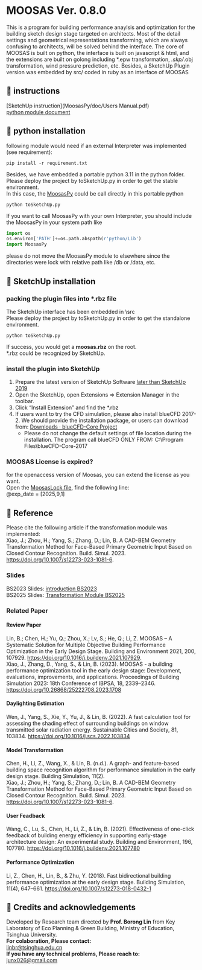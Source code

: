 # MOOSAS Ver. 0.8.0

This is a program for building performance anaylsis and optimization for
the building sketch design stage targeted on architects. Most of the detail settings and
geometrical representations transforming, which are always confusing to architects,
will be solved behind the interface. The core of MOOSAS is built on python,
the interface is built on javascript & html, and the extensions are built on
golong including *.epw transformation, *.skp/*.obj transformation, wind pressure prediction, etc.
Besides, a SketchUp Plugin version was embedded by src/ coded in ruby as an interface of MOOSAS

## 👀 instructions

[SketchUp instruction](MoosasPy/doc/Users Manual.pdf)  
[python module document](MoosasPy/doc/document.md)  

## 🔧 python installation
following module would need if an external Interpreter was implemented (see requirement):  
```commandline
pip install -r requirement.txt
```
Besides, we have embedded a portable python 3.11 in the python folder.  
Please deploy the project by toSketchUp.py in order to get the stable environment.  
In this case, the [MoosasPy](python/Lib/MoosasPy) could be call directly in this portable python
```commandline
python toSketchUp.py
```
If you want to call MoosasPy with your own Interpreter, you should include the MoosasPy in your system path like
```python
import os
os.environ['PATH']+=os.path.abspath(r'python/Lib')
import MoosasPy
```
please do not move the MoosasPy module to elsewhere since the directories were lock with relative path
like /db or /data, etc.


## 🔧 SketchUp installation
### packing the plugin files into *.rbz file

The SketchUp interface has been embedded in \src  
Please deploy the project by toSketchUp.py in order to get the standalone environment.  
```commandline
python toSketchUp.py
```
If success, you would get a **moosas.rbz** on the root.  
\*.rbz could be recognized by SketchUp.  
### install the plugin into SketchUp
1. Prepare the latest version of SketchUp Software [later than SketchUp 2019](https://www.sketchup.com/)
2. Open the SketchUp, open Extensions => Extension Manager in the toolbar.
3. Click “Install Extension” and find the *.rbz
4. If users want to try the CFD simulation, please also install blueCFD 2017-2. We should provide the installation package, or users can download from: [Downloads · blueCFD-Core Project](https://bluecfd.github.io/Core/Downloads/#bluecfd-core-2017-2)
   * Please do not change the default settings of file location during the installation. The program call blueCFD ONLY FROM: C:\Program Files\blueCFD-Core-2017

### MOOSAS License is expired?
for the openaccess version of Moosas, you can extend the license as you want.  
Open the [MoosasLock file](src/MoosasLock.rb), find the following line:  
@exp_date = [2025,9,1]  


## 📖 Reference

Please cite the following article if the transformation module was implemented:  
Xiao, J.; Zhou, H.; Yang, S.; Zhang, D.; Lin, B. A CAD-BEM Geometry Transformation Method for Face-Based Primary Geometric Input Based on Closed Contour Recognition. Build. Simul. 2023. https://doi.org/10.1007/s12273-023-1081-6.

### Slides
BS2023 Slides: [introduction BS2023](https://www.dropbox.com/scl/fi/x6e2ed0a1cxs11362ymzq/BS2023-Introduction.pptx?rlkey=wasohit85x2yd4xlreomuptoy&st=vvvblori&dl=0)  
BS2025 Slides: [Transformation Module BS2025](https://www.dropbox.com/scl/fi/adxrg69v5l0oh46uzd6u9/BS2025-Geometry-Transformation.pptx?rlkey=wcjrnwm3puxx4c7z6vxwdqqz3&st=4svjujgx&dl=0)  

### Related Paper
#### Review Paper
Lin, B.; Chen, H.; Yu, Q.; Zhou, X.; Lv, S.; He, Q.; Li, Z. MOOSAS – A Systematic Solution for Multiple Objective Building Performance Optimization in the Early Design Stage. Building and Environment 2021, 200, 107929. https://doi.org/10.1016/j.buildenv.2021.107929.  
Xiao, J., Zhang, D., Yang, S., & Lin, B. (2023). MOOSAS - a building performance optimization tool in the early design stage: Development, evaluations, improvements, and applications. Proceedings of Building Simulation 2023: 18th Conference of IBPSA, 18, 2339–2346. https://doi.org/10.26868/25222708.2023.1708  

#### Daylighting Estimation
Wen, J., Yang, S., Xie, Y., Yu, J., & Lin, B. (2022). A fast calculation tool for assessing the shading effect of surrounding buildings on window transmitted solar radiation energy. Sustainable Cities and Society, 81, 103834. https://doi.org/10.1016/j.scs.2022.103834  

#### Model Transformation
Chen, H., Li, Z., Wang, X., & Lin, B. (n.d.). A graph- and feature-based building space recognition algorithm for performance simulation in the early design stage. Building Simulation, 11(2).  
Xiao, J.; Zhou, H.; Yang, S.; Zhang, D.; Lin, B. A CAD-BEM Geometry Transformation Method for Face-Based Primary Geometric Input Based on Closed Contour Recognition. Build. Simul. 2023. https://doi.org/10.1007/s12273-023-1081-6.

#### User Feadback
Wang, C., Lu, S., Chen, H., Li, Z., & Lin, B. (2021). Effectiveness of one-click feedback of building energy efficiency in supporting early-stage architecture design: An experimental study. Building and Environment, 196, 107780. https://doi.org/10.1016/j.buildenv.2021.107780

#### Performance Optimization
Li, Z., Chen, H., Lin, B., & Zhu, Y. (2018). Fast bidirectional building performance optimization at the early design stage. Building Simulation, 11(4), 647–661. https://doi.org/10.1007/s12273-018-0432-1


## 🤗 Credits and acknowledgements

Developed by Research team directed by **Prof. Borong Lin** from Key Laboratory of Eco Planning & Green Building, Ministry of Education, Tsinghua University.  
**For colaboration, Please contact:**  
linbr@tsinghua.edu.cn  
**If you have any technical problems, Please reach to:**  
junx026@gmail.com
